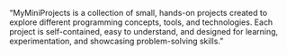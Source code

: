 “MyMiniProjects is a collection of small, hands-on projects created to explore different programming concepts, tools, and technologies. Each project is self-contained, easy to understand, and designed for learning, experimentation, and showcasing problem-solving skills.”
